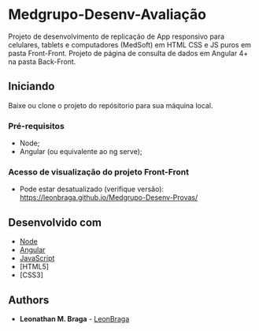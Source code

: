 # Medgrupo-Desenv-Avaliação

Projeto de desenvolvimento de replicação de App responsivo para celulares, tablets e computadores (MedSoft) em HTML CSS e JS puros em pasta Front-Front.
Projeto de página de consulta de dados em Angular 4+ na pasta Back-Front.

## Iniciando

Baixe ou clone o projeto do repósitorio para sua máquina local.

### Pré-requisitos

- Node;
- Angular (ou equivalente ao ng serve);

### Acesso de visualização do projeto Front-Front
* Pode estar desatualizado (verifique versão): https://leonbraga.github.io/Medgrupo-Desenv-Provas/

## Desenvolvido com 

* [Node](https://nodejs.org/en/)
* [Angular](https://angular.io/)
* [JavaScript](https://www.javascript.com/)
* [HTML5]
* [CSS3]

## Authors

* **Leonathan M. Braga** - [LeonBraga](https://github.com/LeonBraga)

